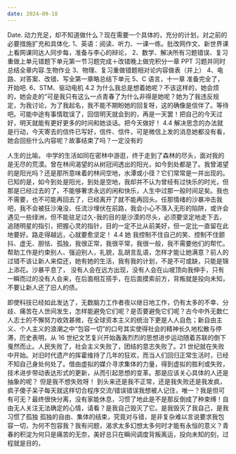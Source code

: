 ```yaml
---
date: 2024-09-18
---
```


Date.
动力充足，却不知道做什么？现在需要一个具体的，充分的计划，对之前的必要措施扩充和具体化.
1、英语：阅读、听力、一课一练。批改网作文、新世界课上看网课同达人同步每，准备与李心的辩论，
2、数学、解决所有习题错误、复习重做上单元错题下单元第一节习题完成＋改错晚上做完积分一章 PPT 习题并同时总结全章内容.生物作业
3、物理、复习重做错题相对论内容做表（并上）
4、电路、对答案、改错、写全第一章略总结下单元
5、C 语言，十一章
准备完全了，开始吧.
6、STM、驱动电机
4.2
为什么我总是想着她呢？不该这样的，她会烦的，她会走的“可是我只有这么一点青春了为什么非得是她呢？她为了我违反规定，为我讨论，为了我起名，我不能不期盼她的回复呀，这的确像是信伴了。等待吧。可能中途有事情耽误了，回信明天就会到的，再是一天罢！把自己的今天过好，明天就能有更好更多的时间和她谈话。把今天做好！
4.4 解决思念的办法就是行动，今天寄去的信件已写好，信件、信件，可是微信上发的消息她都没有看，她会回些什么内容呢？故事结束了吗？一定没有的

人生的比喻。
中学的生活如同在密林中游逛，终于走到了森林的尽头，面对我的是无尽的荒漠。曾在林间渴望的从树冠间透出的阳光，如今到处都是了。我曾渴望的是阳光吗？还是那所意味着的林间空地，水潭或小径？它们常常是一并出现的。已知的是，如今到处是阳光，到处是空地，我却并不认为曾经有过快乐的时光，但那是已经过去的了，不能够奢求永远的闲和快乐，人生中过那一般时间足矣。我也不需要，也不可能再回去了，已经离开了就不能再回头。任那情绪的沙暴冲击我吧，我不会被狂沙淹没、任流沙埋伏在前路，我会小心不落入无形的陷阱，或许会遇见一些绿洲，但不能驻足过久-我的目的是沙漠的尽头，必须要坚定地走下去，追随明星的指引，把握心灵的指针，目的一定不比从前美好，但一定比一直留在此地要好。路走得越远，心就要愈坚定！
4.4 她 我控制不住自己的笑、控制不住颤抖、虚无、胆怯、孤独，我很正常，我很平常，我很一般，我不需要他们的帮忙。帮助工作是约束别人、强迫别人，礼貌，乱胡言乱语，怎样才能让她满意？前人的过错不该让新人来偿还，她有她的生活，我有我的计划，不是不可或缺，只能是锦上添花。沙暴平息了，
没有人会在远方出现，没有人会在山坡顶向我伸手，只有一瞬而过的没有人会来，在后面相互搭手，在后面摸索前方，背叛就是投向未知，不要让新人还了旧人的债。

即使科技已经如此发达了，无数脑力工作者夜以继日地工作，仍有太多的不幸、分歧、痛苦在人世间发生，怎样能避免它们呢？是否要避免它们呢？古今中外无数仁人志士的不懈努力收效甚微，在全球资本主义的统治下更是人人自危；新自由主义、个人主义的浪潮之中“包容一切”的口号其实使得社会的精神长久地松散与停滞，历史表明，从 16 世纪文艺复兴开始轰轰烈烈的思想进步运动随着苏联的倒下戛然而止。人民失败了，社会主义失败了，团结的意志失败了。21 世纪就在失败中开始。对旧时代遗产的挥霍维持了几年的狂欢，而当人们回归正常生活时，已经不知自己身处何处了。借由虚拟的媒介寻求集体的力量，得到虚拟的胜利或失败，技术进步带动表达形式的更新，从而引起思想的变革。那是应该关心具体的人还是抽象的呢？
但是我不想失败呀！
到头来还是我不正常，还是我失败还是我发疯，疯子傻子呆子每天就这样切合程序交流/错误错误我想被人记住，唯一？我是但可有可无？最终很快分离，没有家能休息，习惯了地此是不是那反倒成了种束缚！自由无人关注无法确定的心情，请看？是我自己毁灭了它。是我毁灭了我自己，是我习惯了孤独
孤独的自由、集体的结束，究竟对与错，是非复杂难以言说要求我包容一切，为何不包容我？我有问题，渴求太多幻想太多何时才能有永恒的意义？青春的积淀为何只是痛苦的无奈，美好总只在瞬间调度背叛离运，投向未知的刻，过程就是目的，
